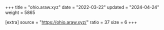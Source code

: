 +++
title = "ohio.araw.xyz"
date = "2022-03-22"
updated = "2024-04-24"
weight = 5865

[extra]
source = "https://ohio.araw.xyz/"
ratio = 37
size = 6
+++
